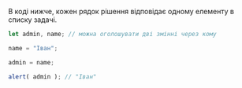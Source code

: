 В коді нижче, кожен рядок рішення відповідає одному елементу в списку задачі.

```js run
let admin, name; // можна оголошувати дві змінні через кому

name = "Іван";

admin = name;

alert( admin ); // "Іван"
```

